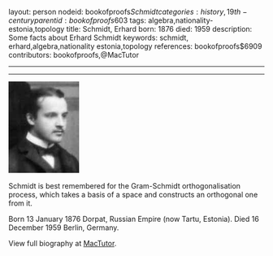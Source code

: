 layout: person
nodeid: bookofproofs$Schmidt
categories: history,19th-century
parentid: bookofproofs$603
tags: algebra,nationality-estonia,topology
title: Schmidt, Erhard
born: 1876
died: 1959
description: Some facts about Erhard Schmidt
keywords: schmidt, erhard,algebra,nationality estonia,topology
references: bookofproofs$6909
contributors: bookofproofs,@MacTutor

---


---

![Schmidt.jpg](https://github.com/bookofproofs/bookofproofs.github.io/blob/main/_sources/_assets/images/portraits/Schmidt.jpg?raw=true)

Schmidt is best remembered for the Gram-Schmidt orthogonalisation process, which takes a basis of a space and constructs an orthogonal one from it.

Born 13 January 1876 Dorpat, Russian Empire (now Tartu, Estonia). Died 16 December 1959 Berlin, Germany.


View full biography at [MacTutor](https://mathshistory.st-andrews.ac.uk/Biographies/Schmidt/).